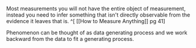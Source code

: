 Most measurements you will not have the entire object of measurement, instead you need to infer something that isn't directly observable from the evidence it leaves that is. ^[ [[How to Measure Anything]] pg 41] 

Phenomenon can be thought of as data generating process and we work backward from the data to fit a generating process.